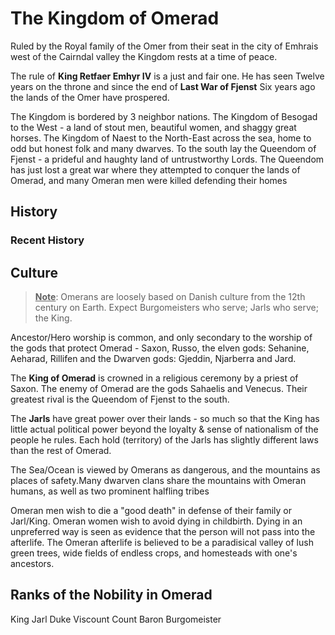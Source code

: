 # The Kingdom of Omerad 

Ruled by the Royal family of the Omer from their seat in the city of Emhrais west of the Cairndal valley the Kingdom rests at a time of peace. 

The rule of **King Retfaer Emhyr IV** is a just and fair one. He has seen Twelve years on the throne and since the end of **Last War of Fjenst** Six years ago the lands of the Omer have prospered. 

The Kingdom is bordered by 3 neighbor nations. The Kingdom of Besogad to the West - a land of stout men, beautiful women, and shaggy great horses. The Kingdom of Naest to the North-East across the sea, home to odd but honest folk and many dwarves.  To the south lay the Queendom of Fjenst - a prideful and haughty land of untrustworthy Lords. The Queendom has just lost a great war where they attempted to conquer the lands of Omerad, and many Omeran men were killed defending their homes

## History

### Recent History 


## Culture

> **<u>Note</u>**: 
> Omerans are loosely based on Danish culture from the 12th century on Earth. Expect Burgomeisters who serve; Jarls who serve; the King. 

Ancestor/Hero worship is common, and only secondary to the worship of the gods that protect Omerad - Saxon, Russo, the elven gods: Sehanine, Aeharad, Rillifen and the Dwarven gods: Gjeddin, Njarberra and Jard. 

The **King of Omerad** is crowned in a religious ceremony by a priest of Saxon. The enemy of Omerad are the gods Sahaelis and Venecus.  Their greatest rival is the Queendom of Fjenst to the south. 

The **Jarls** have great power over their lands - so much so that the King has little actual political power beyond the loyalty & sense of nationalism of the people he rules. Each hold (territory) of the Jarls has slightly different laws than the rest of Omerad. 

The Sea/Ocean is viewed by Omerans as dangerous, and the mountains as places of safety.Many dwarven clans share the mountains with Omeran humans, as well as two prominent halfling tribes 

Omeran men wish to die a "good death" in defense of their family or Jarl/King. Omeran women wish to avoid dying in childbirth. Dying in an unpreferred way is seen as evidence that the person will not pass into the afterlife. The Omeran afterlife is believed to be a paradisical valley of lush green trees, wide fields of endless crops, and homesteads with one's ancestors.

## Ranks of the Nobility in Omerad

King
Jarl 
Duke
Viscount
Count
Baron
Burgomeister